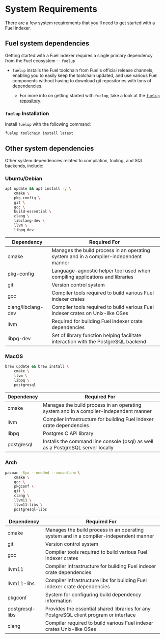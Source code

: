 # System Requirements

There are a few system requirements that you'll need to get started with a Fuel indexer.

## Fuel system dependencies

Getting started with a Fuel indexer requires a single primary dependency from the Fuel ecosystem -- `fuelup`

- `fuelup` installs the Fuel toolchain from Fuel's official release channels, enabling you to easily keep the toolchain updated, and
use various Fuel components without having to download git repositories with tons of dependencies.

  - For more info on getting started with `fuelup`, take a look at the [`fuelup` repository](https://github.com/fuellabs/fuelup).

### `fuelup` Installation

Install `fuelup` with the following command:

```bash
fuelup toolchain install latest
```

## Other system dependencies

Other system dependencies related to compilation, tooling, and SQL backends, include:

### Ubuntu/Debian

```bash
apt update && apt install -y \
    cmake \
    pkg-config \
    git \
    gcc \
    build-essential \
    clang \
    libclang-dev \
    llvm \
    libpq-dev
```

| Dependency | Required For |
| --------------- | --------------- |
| cmake | Manages the build process in an operating system and in a compiler-independent manner |
| pkg-config | Language-agnostic helper tool used when compiling applications and libraries |
| git | Version control system |
| gcc | Compiler tools required to build various Fuel indexer crates |
| clang/libclang-dev | Compiler tools required to build various Fuel indexer crates on Unix-like OSes |
| llvm | Required for building Fuel indexer crate dependencies |
| libpq-dev | Set of library function helping facilitate interaction with the PostgreSQL backend |

### MacOS

```bash
brew update && brew install \
    cmake \
    llvm \
    libpq \
    postgresql
```

| Dependency | Required For |
| --------------- | --------------- |
| cmake | Manages the build process in an operating system and in a compiler-independent manner |
| llvm| Compiler infrastructure for building Fuel indexer crate dependencies |
| libpq | Postgres C API library |
| postgresql | Installs the command line console (psql) as well as a PostgreSQL server locally  |

### Arch

```bash
pacman -Syu --needed --noconfirm \
    cmake \
    gcc \
    pkgconf \
    git \
    clang \
    llvm11 \
    llvm11-libs \
    postgresql-libs
```

| Dependency | Required For |
| --------------- | --------------- |
| cmake | Manages the build process in an operating system and in a compiler-independent manner |
| git | Version control system |
| gcc | Compiler tools required to build various Fuel indexer crates |
| llvm11 | Compiler infrastructure for building Fuel indexer crate dependencies |
| llvm11-libs | Compiler infrastructure libs for building Fuel indexer crate dependencies |
| pkgconf | System for configuring build dependency information |
| postgresql-libs | Provides the essential shared libraries for any PostgreSQL client program or interface |
| clang | Compiler required to build various Fuel indexer crates Unix-like OSes |
